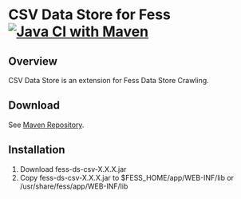 CSV Data Store for Fess
[![Java CI with Maven](https://github.com/codelibs/fess-ds-csv/actions/workflows/maven.yml/badge.svg)](https://github.com/codelibs/fess-ds-csv/actions/workflows/maven.yml)
==========================

## Overview

CSV Data Store is an extension for Fess Data Store Crawling.

## Download

See [Maven Repository](https://repo1.maven.org/maven2/org/codelibs/fess/fess-ds-csv/).

## Installation

1. Download fess-ds-csv-X.X.X.jar
2. Copy fess-ds-csv-X.X.X.jar to $FESS\_HOME/app/WEB-INF/lib or /usr/share/fess/app/WEB-INF/lib

